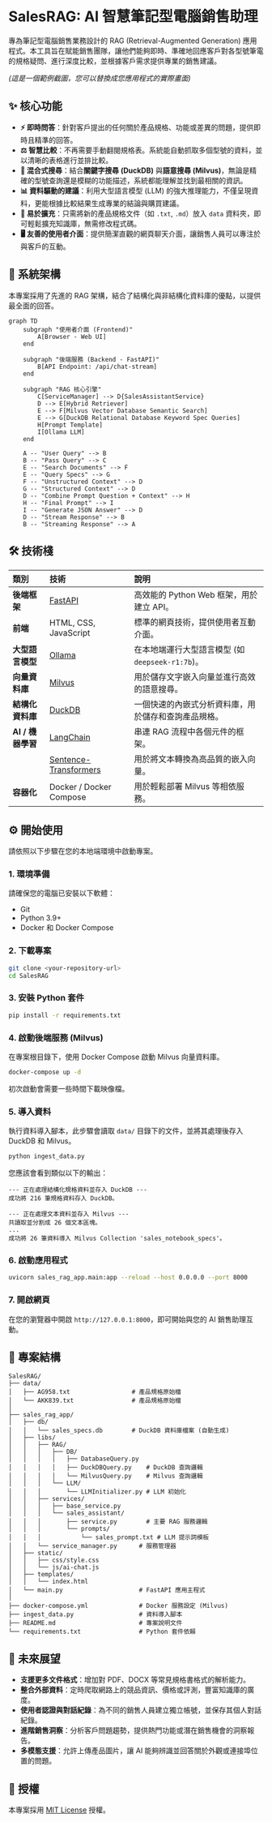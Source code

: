 # SalesRAG: AI 智慧筆記型電腦銷售助理

專為筆記型電腦銷售業務設計的 RAG (Retrieval-Augmented Generation) 應用程式。本工具旨在賦能銷售團隊，讓他們能夠即時、準確地回應客戶對各型號筆電的規格疑問、進行深度比較，並根據客戶需求提供專業的銷售建議。

*(這是一個範例截圖，您可以替換成您應用程式的實際畫面)*

## ✨ 核心功能

  * **⚡ 即時問答**：針對客戶提出的任何關於產品規格、功能或差異的問題，提供即時且精準的回答。
  * **⚖️ 智慧比較**：不再需要手動翻閱規格表。系統能自動抓取多個型號的資料，並以清晰的表格進行並排比較。
  * **🧠 混合式搜尋**：結合**關鍵字搜尋 (DuckDB)** 與**語意搜尋 (Milvus)**，無論是精確的型號查詢還是模糊的功能描述，系統都能理解並找到最相關的資訊。
  * **📊 資料驅動的建議**：利用大型語言模型 (LLM) 的強大推理能力，不僅呈現資料，更能根據比較結果生成專業的結論與購買建議。
  * **🔌 易於擴充**：只需將新的產品規格文件（如 `.txt`, `.md`）放入 `data` 資料夾，即可輕鬆擴充知識庫，無需修改程式碼。
  * **🖥️ 友善的使用者介面**：提供簡潔直觀的網頁聊天介面，讓銷售人員可以專注於與客戶的互動。

## 🚀 系統架構

本專案採用了先進的 RAG 架構，結合了結構化與非結構化資料庫的優點，以提供最全面的回答。

```mermaid
graph TD
    subgraph "使用者介面 (Frontend)"
        A[Browser - Web UI]
    end

    subgraph "後端服務 (Backend - FastAPI)"
        B[API Endpoint: /api/chat-stream]
    end

    subgraph "RAG 核心引擎"
        C[ServiceManager] --> D{SalesAssistantService}
        D --> E[Hybrid Retriever]
        E --> F[Milvus Vector Database Semantic Search]
        E --> G[DuckDB Relational Database Keyword Spec Queries]
        H[Prompt Template]
        I[Ollama LLM]
    end

    A -- "User Query" --> B
    B -- "Pass Query" --> C
    E -- "Search Documents" --> F
    E -- "Query Specs" --> G
    F -- "Unstructured Context" --> D
    G -- "Structured Context" --> D
    D -- "Combine Prompt Question + Context" --> H
    H -- "Final Prompt" --> I
    I -- "Generate JSON Answer" --> D
    D -- "Stream Response" --> B
    B -- "Streaming Response" --> A
```

## 🛠️ 技術棧

| 類別 | 技術 | 說明 |
| :--- | :--- | :--- |
| **後端框架** | [FastAPI](https://fastapi.tiangolo.com/) | 高效能的 Python Web 框架，用於建立 API。 |
| **前端** | HTML, CSS, JavaScript | 標準的網頁技術，提供使用者互動介面。 |
| **大型語言模型** | [Ollama](https://ollama.com/) | 在本地端運行大型語言模型 (如 `deepseek-r1:7b`)。 |
| **向量資料庫** | [Milvus](https://milvus.io/) | 用於儲存文字嵌入向量並進行高效的語意搜尋。 |
| **結構化資料庫** | [DuckDB](https://duckdb.org/) | 一個快速的內嵌式分析資料庫，用於儲存和查詢產品規格。 |
| **AI / 機器學習** | [LangChain](https://www.langchain.com/) | 串連 RAG 流程中各個元件的框架。 |
| | [Sentence-Transformers](https://www.sbert.net/) | 用於將文本轉換為高品質的嵌入向量。 |
| **容器化** | Docker / Docker Compose | 用於輕鬆部署 Milvus 等相依服務。 |

## ⚙️ 開始使用

請依照以下步驟在您的本地端環境中啟動專案。

### 1\. 環境準備

請確保您的電腦已安裝以下軟體：

  * Git
  * Python 3.9+
  * Docker 和 Docker Compose

### 2\. 下載專案

```bash
git clone <your-repository-url>
cd SalesRAG
```

### 3\. 安裝 Python 套件

```bash
pip install -r requirements.txt
```

### 4\. 啟動後端服務 (Milvus)

在專案根目錄下，使用 Docker Compose 啟動 Milvus 向量資料庫。

```bash
docker-compose up -d
```

初次啟動會需要一些時間下載映像檔。

### 5\. 導入資料

執行資料導入腳本，此步驟會讀取 `data/` 目錄下的文件，並將其處理後存入 DuckDB 和 Milvus。

```bash
python ingest_data.py
```

您應該會看到類似以下的輸出：

```
--- 正在處理結構化規格資料並存入 DuckDB ---
成功將 216 筆規格資料存入 DuckDB。

--- 正在處理文本資料並存入 Milvus ---
共讀取並分割成 26 個文本區塊。
...
成功將 26 筆資料導入 Milvus Collection 'sales_notebook_specs'。
```

### 6\. 啟動應用程式

```bash
uvicorn sales_rag_app.main:app --reload --host 0.0.0.0 --port 8000
```

### 7\. 開啟網頁

在您的瀏覽器中開啟 `http://127.0.0.1:8000`，即可開始與您的 AI 銷售助理互動。

## 📂 專案結構

```
SalesRAG/
├── data/
│   ├── AG958.txt                 # 產品規格原始檔
│   └── AKK839.txt                # 產品規格原始檔
│
├── sales_rag_app/
│   ├── db/
│   │   └── sales_specs.db        # DuckDB 資料庫檔案 (自動生成)
│   ├── libs/
│   │   ├── RAG/
│   │   │   ├── DB/
│   │   │   │   ├── DatabaseQuery.py
│   │   │   │   ├── DuckDBQuery.py    # DuckDB 查詢邏輯
│   │   │   │   └── MilvusQuery.py    # Milvus 查詢邏輯
│   │   │   └── LLM/
│   │   │       └── LLMInitializer.py # LLM 初始化
│   │   ├── services/
│   │   │   ├── base_service.py
│   │   │   └── sales_assistant/
│   │   │       ├── service.py        # 主要 RAG 服務邏輯
│   │   │       └── prompts/
│   │   │           └── sales_prompt.txt # LLM 提示詞模板
│   │   └── service_manager.py      # 服務管理器
│   ├── static/
│   │   ├── css/style.css
│   │   └── js/ai-chat.js
│   ├── templates/
│   │   └── index.html
│   └── main.py                     # FastAPI 應用主程式
│
├── docker-compose.yml              # Docker 服務設定 (Milvus)
├── ingest_data.py                  # 資料導入腳本
├── README.md                       # 專案說明文件
└── requirements.txt                # Python 套件依賴
```

## 🔮 未來展望

  * **支援更多文件格式**：增加對 PDF、DOCX 等常見規格書格式的解析能力。
  * **整合外部資料**：定時爬取網路上的競品資訊、價格或評測，豐富知識庫的廣度。
  * **使用者認證與對話紀錄**：為不同的銷售人員建立獨立帳號，並保存其個人對話紀錄。
  * **進階銷售洞察**：分析客戶問題趨勢，提供熱門功能或潛在銷售機會的洞察報告。
  * **多模態支援**：允許上傳產品圖片，讓 AI 能夠辨識並回答關於外觀或連接埠位置的問題。

## 📄 授權

本專案採用 [MIT License](https://www.google.com/search?q=LICENSE) 授權。
